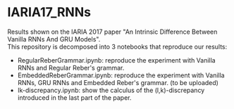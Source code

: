 # IARIA17_RNNs
Results shown on the IARIA 2017 paper "An Intrinsic Difference Between Vanilla RNNs And GRU Models".     
This repository is decomposed into 3 notebooks that reproduce our results:    
- RegularReberGrammar.ipynb: reproduce the experiment with Vanilla RNNs and Regular Reber's grammar.    
- EmbeddedReberGrammar.ipynb: reproduce the experiment with Vanilla RNNs, GRU RNNs and Embedded Reber's grammar. (to be uploaded)     
- lk-discrepancy.ipynb: show the calculus of the (l,k)-discrepancy introduced in the last part of the paper.
